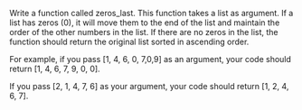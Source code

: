 Write a function called zeros_last. This function takes a list as
argument. If a list has zeros (0), it will move them to the end of
the list and maintain the order of the other numbers in the list.
If there are no zeros in the list, the function should return the
original list sorted in ascending order.

For example, if you pass [1, 4, 6, 0, 7,0,9] as an argument,
your code should return [1, 4, 6, 7, 9, 0, 0].

If you pass [2, 1, 4, 7, 6] as your argument, your code
should return [1, 2, 4, 6, 7].
